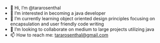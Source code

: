 - 👋 Hi, I’m @tararosenthal
- 👀 I’m interested in becoming a java developer
- 🌱 I’m currently learning object oriented design principles focusing on encapsulation and user friendly code writing
- 💞️ I’m looking to collaborate on medium to large projects utilizing java
- 📫 How to reach me: tararosenthal@gmail.com
